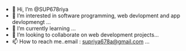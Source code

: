 - 👋 Hi, I’m @SUP678riya
- 👀 I’m interested in software programming, web devlopment and app devlopmengt ...
- 🌱 I’m currently learning ...
- 💞️ I’m looking to collaborate on web development projects...
- 📫 How to reach me..email : supriya678a@gmail.com ...

<!---
SUP678riya/SUP678riya is a ✨ special ✨ repository because its `README.md` (this file) appears on your GitHub profile.
You can click the Preview link to take a look at your changes.
--->
